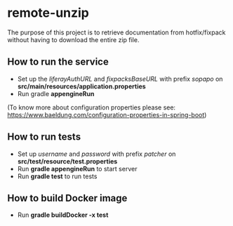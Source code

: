 # remote-unzip
The purpose of this project is to retrieve documentation from hotfix/fixpack without having to download the entire zip file.

## How to run the service
* Set up the *liferayAuthURL* and *fixpacksBaseURL* with prefix *sopapo* on **src/main/resources/application.properties**
* Run gradle **appengineRun**

(To know more about configuration properties please see: https://www.baeldung.com/configuration-properties-in-spring-boot)

## How to run tests
* Set up *username* and *password* with prefix *patcher* on **src/test/resource/test.properties**
* Run **gradle appengineRun** to start server
* Run **gradle test** to run tests

## How to build Docker image
* Run **gradle buildDocker -x test**
